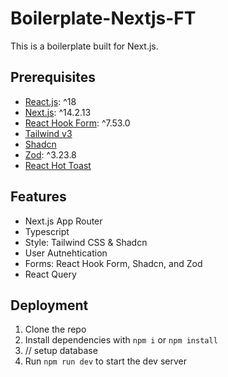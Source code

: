 # Boilerplate-Nextjs-FT

This is a boilerplate built for Next.js.

## Prerequisites

- [React.js](https://react.dev/): ^18
- [Next.js](https://nextjs.org/docs): ^14.2.13
- [React Hook Form](https://www.react-hook-form.com/get-started): ^7.53.0
- [Tailwind v3](https://tailwindcss.com/)
- [Shadcn](https://www.npmjs.com/package/shadcn-ui)
- [Zod](https://zod.dev/): ^3.23.8
- [React Hot Toast](https://react-hot-toast.com/)

## Features

- Next.js App Router
- Typescript
- Style: Tailwind CSS & Shadcn
- User Autnehtication
- Forms: React Hook Form, Shadcn, and Zod
- React Query

## Deployment

1. Clone the repo
2. Install dependencies with `npm i` or `npm install`
3. // setup database
4. Run `npm run dev` to start the dev server
